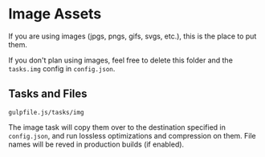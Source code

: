 # Image Assets

If you are using images (jpgs, pngs, gifs, svgs, etc.), this is the place to put them.

If you don't plan using images, feel free to delete this folder and the `tasks.img` config in `config.json`.

## Tasks and Files

```
gulpfile.js/tasks/img
```

The image task will copy them over to the destination specified in `config.json`, and run lossless optimizations and compression on them. File names will be reved in production builds (if enabled).
